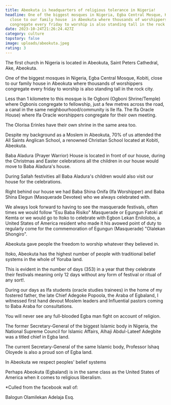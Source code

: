 ```yaml
---
title: Abeokuta is headquarters of religious tolerance in Nigeria!
headline: One of the biggest mosques in Nigeria, Egba Central Mosque, Kobiti,
  close to our family house  in Abeokuta where thousands of worshippers
  congregate every friday to worship is also standing tall in the rock city.
date: 2023-10-24T21:26:24.427Z
category: culture
topstory: false
image: uploads/abeokuta.jpeg
rating: 3
---
```

The first church in Nigeria is located in Abeokuta, Saint Peters Cathedral, Ake, Abeokuta.



One of the biggest mosques in Nigeria, Egba Central Mosque, Kobiti, close to our family house  in Abeokuta where thousands of worshippers congregate every friday to worship is also standing tall in the rock city.



Less than 1 kilometre to this mosque is Ile Ogboni (Ogboni Shrine/Temple) where Ogbonis congregate to fellowship, just a few metres across the road, a canal in the same neighbourhood/community is Ile Ifa. The Ifa Oracle House) where Ifa Oracle worshippers congregate for their own meeting.



The Olorisa Erinles have their own shrine in the same area too.



Despite my background as a Moslem in Abeokuta, 70% of us attended the All Saints Anglican School, a renowned Christian School located at Kobiti, Abeokuta.



Baba Aladura (Prayer Warrior) House is located in front of our house, during the Christmas and Easter celebrations all the children in our house would move to Baba Aladura's house.



During Sallah festivities all Baba Aladura's children would also visit our house for the celebrations.



Right behind our house we had Baba Shina Onifa (Ifa Worshipper) and Baba Shina Elegun (Masquerade Devotee) who we always celebrated with.



We always look forward to having to see the masquerade festivals, often times we would follow "Esu Baba Risiko" Masquerade or Egungun Fatoki at Kemta or we would go to Itoko to celebrate with Egbon Lekan Enilolobo, a United States of America resident who made it his avowed point of duty to regularly come for the commemoration of Egungun (Masquerade) "Olalekan Shongiro".



Abeokuta gave people the freedom to worship whatever they believed in.



Itoko, Abeokuta has the highest number of people with traditional belief systems in the whole of Yoruba land.



This is evident in the number of days (353) in a year that they celebrate their festivals meaning only 12 days without any form of festival or ritual of any sort!.



During our days as Ifa students (oracle studies trainees) in the home of my fostered father, the late Chief Adegoke Popoola, the Araba of Egbaland, I witnessed first hand devout Moslem leaders and Influential pastors coming to Baba Araba for consultations.



You will never see any full-blooded Egba man fight on account of religion.



The former Secretary-General of the biggest Islamic body in Nigeria, the National Supreme Council for Islamic Affairs, Alhaji Abdul-Lateef Adegbite was a titled chief in Egba land.



The current Secretary-General of the same Islamic body, Professor Ishaq Oloyede is also a proud son of Egba land.



In Abeokuta we respect peoples' belief systems



Perhaps Abeokuta (Egbaland) is in the same class as the United States of America when it comes to religious liberalism.



\*Culled from the facebook wall of:

Balogun Olamilekan Adelaja Esq.